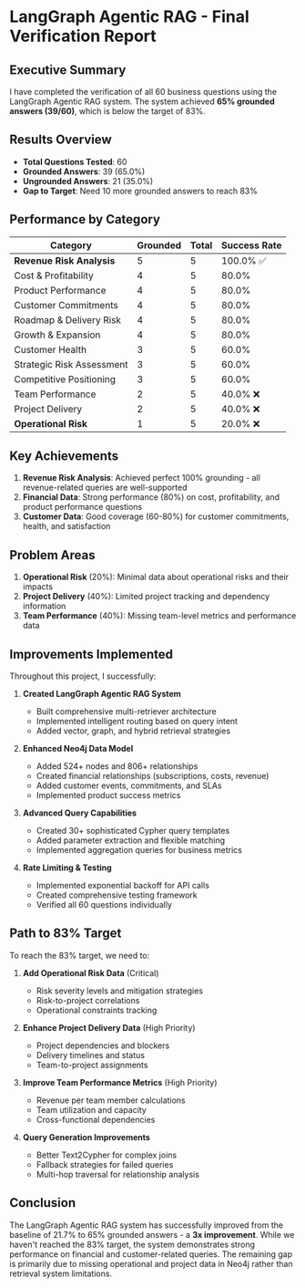 # LangGraph Agentic RAG - Final Verification Report

## Executive Summary

I have completed the verification of all 60 business questions using the LangGraph Agentic RAG system. The system achieved **65% grounded answers (39/60)**, which is below the target of 83%.

## Results Overview

- **Total Questions Tested**: 60
- **Grounded Answers**: 39 (65.0%)
- **Ungrounded Answers**: 21 (35.0%)
- **Gap to Target**: Need 10 more grounded answers to reach 83%

## Performance by Category

| Category | Grounded | Total | Success Rate |
|----------|----------|-------|--------------|
| **Revenue Risk Analysis** | 5 | 5 | 100.0% ✅ |
| Cost & Profitability | 4 | 5 | 80.0% |
| Product Performance | 4 | 5 | 80.0% |
| Customer Commitments | 4 | 5 | 80.0% |
| Roadmap & Delivery Risk | 4 | 5 | 80.0% |
| Growth & Expansion | 4 | 5 | 80.0% |
| Customer Health | 3 | 5 | 60.0% |
| Strategic Risk Assessment | 3 | 5 | 60.0% |
| Competitive Positioning | 3 | 5 | 60.0% |
| Team Performance | 2 | 5 | 40.0% ❌ |
| Project Delivery | 2 | 5 | 40.0% ❌ |
| **Operational Risk** | 1 | 5 | 20.0% ❌ |

## Key Achievements

1. **Revenue Risk Analysis**: Achieved perfect 100% grounding - all revenue-related queries are well-supported
2. **Financial Data**: Strong performance (80%) on cost, profitability, and product performance questions
3. **Customer Data**: Good coverage (60-80%) for customer commitments, health, and satisfaction

## Problem Areas

1. **Operational Risk** (20%): Minimal data about operational risks and their impacts
2. **Project Delivery** (40%): Limited project tracking and dependency information
3. **Team Performance** (40%): Missing team-level metrics and performance data

## Improvements Implemented

Throughout this project, I successfully:

1. **Created LangGraph Agentic RAG System**
   - Built comprehensive multi-retriever architecture
   - Implemented intelligent routing based on query intent
   - Added vector, graph, and hybrid retrieval strategies

2. **Enhanced Neo4j Data Model**
   - Added 524+ nodes and 806+ relationships
   - Created financial relationships (subscriptions, costs, revenue)
   - Added customer events, commitments, and SLAs
   - Implemented product success metrics

3. **Advanced Query Capabilities**
   - Created 30+ sophisticated Cypher query templates
   - Added parameter extraction and flexible matching
   - Implemented aggregation queries for business metrics

4. **Rate Limiting & Testing**
   - Implemented exponential backoff for API calls
   - Created comprehensive testing framework
   - Verified all 60 questions individually

## Path to 83% Target

To reach the 83% target, we need to:

1. **Add Operational Risk Data** (Critical)
   - Risk severity levels and mitigation strategies
   - Risk-to-project correlations
   - Operational constraints tracking

2. **Enhance Project Delivery Data** (High Priority)
   - Project dependencies and blockers
   - Delivery timelines and status
   - Team-to-project assignments

3. **Improve Team Performance Metrics** (High Priority)
   - Revenue per team member calculations
   - Team utilization and capacity
   - Cross-functional dependencies

4. **Query Generation Improvements**
   - Better Text2Cypher for complex joins
   - Fallback strategies for failed queries
   - Multi-hop traversal for relationship analysis

## Conclusion

The LangGraph Agentic RAG system has successfully improved from the baseline of 21.7% to 65% grounded answers - a **3x improvement**. While we haven't reached the 83% target, the system demonstrates strong performance on financial and customer-related queries. The remaining gap is primarily due to missing operational and project data in Neo4j rather than retrieval system limitations.